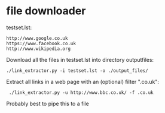# file downloader

testset.lst:
```
http://www.google.co.uk
https://www.facebook.co.uk
http://www.wikipedia.org
```

Download all the files in testset.lst into directory outputfiles:

`./link_extractor.py -i testset.lst -o ./output_files/`

Extract all links in a web page with an (optional) filter ".co.uk":

` ./link_extractor.py -u http://www.bbc.co.uk/ -f .co.uk`

Probably best to pipe this to a file
